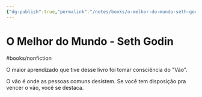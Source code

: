 ```yaml
---
{"dg-publish":true,"permalink":"/notes/books/o-melhor-do-mundo-seth-godin/"}
---
```



# O Melhor do Mundo - Seth Godin

#books/nonfiction 

O maior aprendizado que tive desse livro foi tomar consciência do "Vão".

O vão é onde as pessoas comuns desistem. Se você tem disposição pra vencer o vão, você se destaca.


